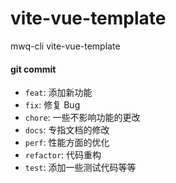 # vite-vue-template
mwq-cli vite-vue-template

#### git commit  

* `feat`: 添加新功能  
* `fix`: 修复 Bug  
* `chore`: 一些不影响功能的更改  
* `docs`: 专指文档的修改  
* `perf`: 性能方面的优化  
* `refactor`: 代码重构  
* `test`: 添加一些测试代码等等

